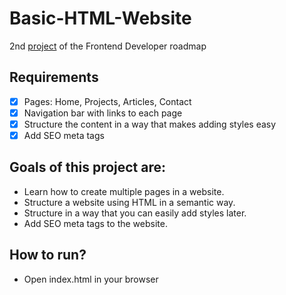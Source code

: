 # Basic-HTML-Website
2nd [project](https://roadmap.sh/projects/basic-html-website) of the Frontend Developer roadmap

## Requirements

- [x] Pages: Home, Projects, Articles, Contact
- [x] Navigation bar with links to each page
- [x] Structure the content in a way that makes adding styles easy
- [x] Add SEO meta tags

## Goals of this project are:

+ Learn how to create multiple pages in a website.
+ Structure a website using HTML in a semantic way.
+ Structure in a way that you can easily add styles later.
+ Add SEO meta tags to the website.

## How to run?
+ Open index.html in your browser
